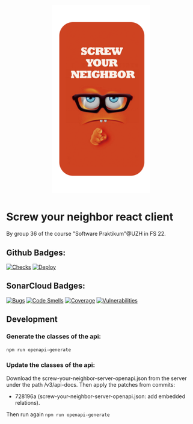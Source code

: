 <h1 align="center">
   <img src="./src/img/icon.png" width="auto" height="500">
</h1>

# Screw your neighbor react client

By group 36 of the course "Software Praktikum"@UZH in FS 22.

## Github Badges:

[![Checks](https://github.com/sopra-fs22-group-36/screw-your-neighbor-react/actions/workflows/checks.yml/badge.svg)](https://github.com/sopra-fs22-group-36/screw-your-neighbor-react/actions/workflows/checks.yml)
[![Deploy](https://github.com/sopra-fs22-group-36/screw-your-neighbor-react/actions/workflows/deploy-heroku.yml/badge.svg)](https://github.com/sopra-fs22-group-36/screw-your-neighbor-react/actions/workflows/deploy-heroku.yml)

## SonarCloud Badges:

[![Bugs](https://sonarcloud.io/api/project_badges/measure?project=sopra-fs22-group-36_screw-your-neighbor-react&metric=bugs)](https://sonarcloud.io/summary/new_code?id=sopra-fs22-group-36_screw-your-neighbor-react)
[![Code Smells](https://sonarcloud.io/api/project_badges/measure?project=sopra-fs22-group-36_screw-your-neighbor-react&metric=code_smells)](https://sonarcloud.io/summary/new_code?id=sopra-fs22-group-36_screw-your-neighbor-react)
[![Coverage](https://sonarcloud.io/api/project_badges/measure?project=sopra-fs22-group-36_screw-your-neighbor-react&metric=coverage)](https://sonarcloud.io/summary/new_code?id=sopra-fs22-group-36_screw-your-neighbor-react)
[![Vulnerabilities](https://sonarcloud.io/api/project_badges/measure?project=sopra-fs22-group-36_screw-your-neighbor-react&metric=vulnerabilities)](https://sonarcloud.io/summary/new_code?id=sopra-fs22-group-36_screw-your-neighbor-react)

## Development

### Generate the classes of the api:

`npm run openapi-generate`

### Update the classes of the api:

Download the screw-your-neighbor-server-openapi.json from the server under the path /v3/api-docs.
Then apply the patches from commits:

- 728196a (screw-your-neighbor-server-openapi.json: add embedded relations).

Then run again `npm run openapi-generate`
